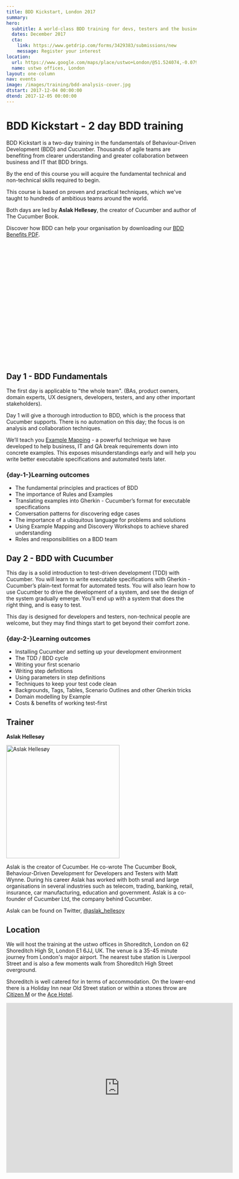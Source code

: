 ```yaml
---
title: BDD Kickstart, London 2017
summary: 
hero:
  subtitle: A world-class BDD training for devs, testers and the business
  dates: December 2017
  cta:
    link: https://www.getdrip.com/forms/3429383/submissions/new
    message: Register your interest
location: 
  url: https://www.google.com/maps/place/ustwo+London/@51.524074,-0.0793667,17z/data=!3m1!4b1!4m5!3m4!1s0x48761cb0c877dff1:0x4b063d67310deeb0!8m2!3d51.524074!4d-0.077178
  name: ustwo offices, London
layout: one-column
nav: events
image: /images/training/bdd-analysis-cover.jpg
dtstart: 2017-12-04 00:00:00
dtend: 2017-12-05 00:00:00
---
```


# BDD Kickstart - 2 day BDD training

BDD Kickstart is a two-day training in the fundamentals of Behaviour-Driven Development (BDD) and Cucumber. Thousands of agile teams are benefiting from clearer understanding and greater collaboration between business and IT that BDD brings.

By the end of this course you will acquire the fundamental technical and non-technical skills required to begin.

This course is based on proven and practical techniques, which we've taught to hundreds of ambitious teams around the world.

Both days are led by **Aslak Hellesøy**, the creator of Cucumber and author of The Cucumber Book.

Discover how BDD can help your organisation by downloading our [BDD Benefits PDF](https://cucumber.io/bdd-benefits.pdf).

<div class="row"><div class="col-md-6 col-md-offset-3"><script src="//fast.wistia.com/embed/medias/953ry8h08l.jsonp" async></script><script src="//fast.wistia.com/assets/external/E-v1.js" async></script><div class="wistia_responsive_padding" style="padding:56.25% 0 28px 0;position:relative;"><div class="wistia_responsive_wrapper" style="height:100%;left:0;position:absolute;top:0;width:100%;"><div class="wistia_embed wistia_async_953ry8h08l videoFoam=true" style="height:100%;width:100%">&nbsp;</div></div></div></div></div>


## Day 1 - BDD Fundamentals

The first day is applicable to "the whole team".  (BAs, product owners, domain experts, UX designers, developers, testers, and any other important stakeholders).

Day 1 will give a thorough introduction to BDD, which is the process that Cucumber supports. There is no automation on this day; the focus is on analysis and collaboration techniques.

We’ll teach you [Example Mapping](https://cucumber.io/blog/2015/12/08/example-mapping-introduction) - a powerful technique we have developed to help business, IT and QA break requirements down into concrete examples. This exposes misunderstandings early and will help you write better executable specifications and automated tests later.

### {day-1-}Learning outcomes

* The fundamental principles and practices of BDD
* The importance of Rules and Examples
* Translating examples into Gherkin - Cucumber’s format for executable specifications
* Conversation patterns for discovering edge cases
* The importance of a ubiquitous language for problems and solutions
* Using Example Mapping and Discovery Workshops to achieve shared understanding
* Roles and responsibilities on a BDD team


## Day 2 - BDD with Cucumber

This day is a solid introduction to test-driven development (TDD) with Cucumber. You will learn to write executable specifications with Gherkin - Cucumber’s plain-text format for automated tests. You will also learn how to use Cucumber to drive the development of a system, and see the design of the system gradually emerge. You’ll end up with a system that does the right thing, and is easy to test.

This day is designed for developers and testers, non-technical people are welcome, but they may find things start to get beyond their comfort zone.

### {day-2-}Learning outcomes
* Installing Cucumber and setting up your development environment
* The TDD / BDD cycle
* Writing your first scenario
* Writing step definitions
* Using parameters in step definitions
* Techniques to keep your test code clean
* Backgrounds, Tags, Tables, Scenario Outlines and other Gherkin tricks
* Domain modelling by Example
* Costs & benefits of working test-first

## Trainer

**Aslak Hellesøy**

<img src="{{ site.url }}/images/headshots/aslak.jpg" alt="Aslak Hellesøy" height="300" width="300">

Aslak is the creator of Cucumber. He co-wrote The Cucumber Book, Behaviour-Driven Development for Developers and Testers with Matt Wynne. During his career Aslak has worked with both small and large organisations in several industries such as telecom, trading, banking, retail, insurance, car manufacturing, education and government. Aslak is a co-founder of Cucumber Ltd, the company behind Cucumber.

Aslak can be found on Twitter, [@aslak_hellesoy](https://twitter.com/aslak_hellesoy)

## Location

We will host the training at the ustwo offices in Shoreditch, London on 62 Shoreditch High St, London E1 6JJ, UK. The venue is a 35-45 minute journey from London's major airport. The nearest tube station is Liverpool Street and is also a few moments walk from Shoreditch High Street overground. 

Shoreditch is well catered for in terms of accommodation. On the lower-end there is a Holiday Inn near Old Street station or within a stones throw are [Citizen M](https://www.google.com/maps/place/citizenM+London+Shoreditch+hotel/@51.5252483,-0.0799741,17z/data=!4m5!3m4!1s0x48761cb0e9fb8e05:0xb68b6777d93e000e!8m2!3d51.5241135!4d-0.0785901) or the [Ace Hotel](https://www.google.com/maps/place/Ace+Hotel+London+Shoreditch/@51.5253782,-0.0794768,17z/data=!3m1!4b1!4m5!3m4!1s0x48761cba08de2267:0x18ea9064b8cb94ba!8m2!3d51.5253782!4d-0.0772881). 

<iframe src="https://www.google.com/maps/embed?pb=!1m18!1m12!1m3!1d2482.4081162327166!2d-0.07936668483747375!3d51.52407397963784!2m3!1f0!2f0!3f0!3m2!1i1024!2i768!4f13.1!3m3!1m2!1s0x48761cb0c877dff1%3A0x4b063d67310deeb0!2sustwo+London!5e0!3m2!1sen!2sus!4v1505137883741" width="600" height="450" frameborder="0" style="border:0" allowfullscreen></iframe>


<!-- Drip -->
<script type="text/javascript">
  var _dcq = _dcq || [];
  var _dcs = _dcs || {}; 
  _dcs.account = '7849462';
  
  (function() {
    var dc = document.createElement('script');
    dc.type = 'text/javascript'; dc.async = true; 
    dc.src = '//tag.getdrip.com/7849462.js';
    var s = document.getElementsByTagName('script')[0];
    s.parentNode.insertBefore(dc, s);
  })();
</script>

